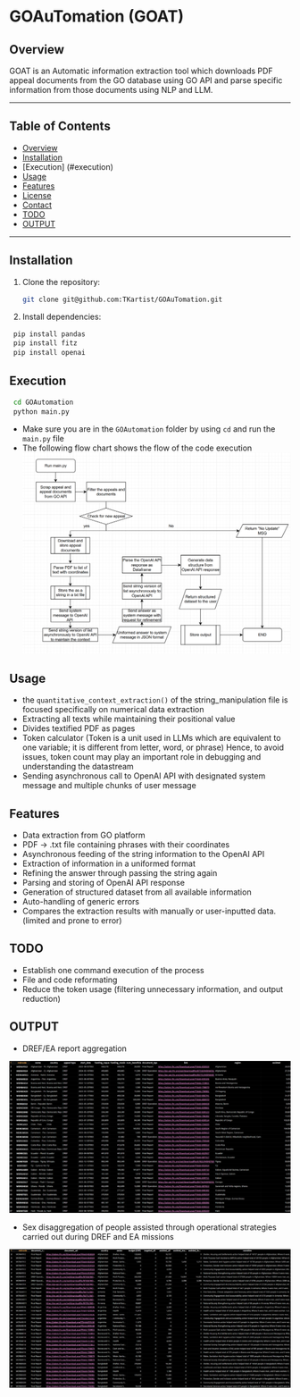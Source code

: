 # GOAuTomation (GOAT)

## Overview

GOAT is an Automatic information extraction tool which
downloads PDF appeal documents from the GO database
using GO API and parse specific information from
those documents using NLP and LLM.

---

## Table of Contents

- [Overview](#overview)
- [Installation](#installation)
- [Execution] (#execution)
- [Usage](#usage)
- [Features](#features)
- [License](#license)
- [Contact](#contact)
- [TODO](#todo)
- [OUTPUT](#output)
---

## Installation

1. Clone the repository:
   ```bash
   git clone git@github.com:TKartist/GOAuTomation.git
   ```
2. Install dependencies:
  ```bash
   pip install pandas
   pip install fitz
   pip install openai
   ```

## Execution
  ```bash
   cd GOAutomation
   python main.py
   ```
   - Make sure you are in the `GOAutomation` folder by using `cd` and run the `main.py` file
   - The following flow chart shows the flow of the code execution
![Project Screenshot](img_files/flowchart.png)


## Usage
- the `quantitative_context_extraction()` of the string_manipulation file is focused specifically on numerical data extraction
- Extracting all texts while maintaining their positional value
- Divides textified PDF as pages
- Token calculator (Token is a unit used in LLMs which are equivalent to one variable; it is different from letter, word, or phrase)
  Hence, to avoid issues, token count may play an important role in debugging and understanding the datastream
- Sending asynchronous call to OpenAI API with designated system message and multiple chunks of user message

## Features
- Data extraction from GO platform
- PDF -> .txt file containing phrases with their coordinates
- Asynchronous feeding of the string information to the OpenAI API
- Extraction of information in a uniformed format
- Refining the answer through passing the string again
- Parsing and storing of OpenAI API response
- Generation of structured dataset from all available information
- Auto-handling of generic errors
- Compares the extraction results with manually or user-inputted data. (limited and prone to error)


## TODO
- Establish one command execution of the process
- File and code reformating
- Reduce the token usage (filtering unnecessary information, and output reduction)


## OUTPUT
- DREF/EA report aggregation

![Project Screenshot](img_files/scrap_go.png)

- Sex disaggregation of people assisted through operational strategies carried out during DREF and EA missions

![Project Screenshot](img_files/disaggregation.png)